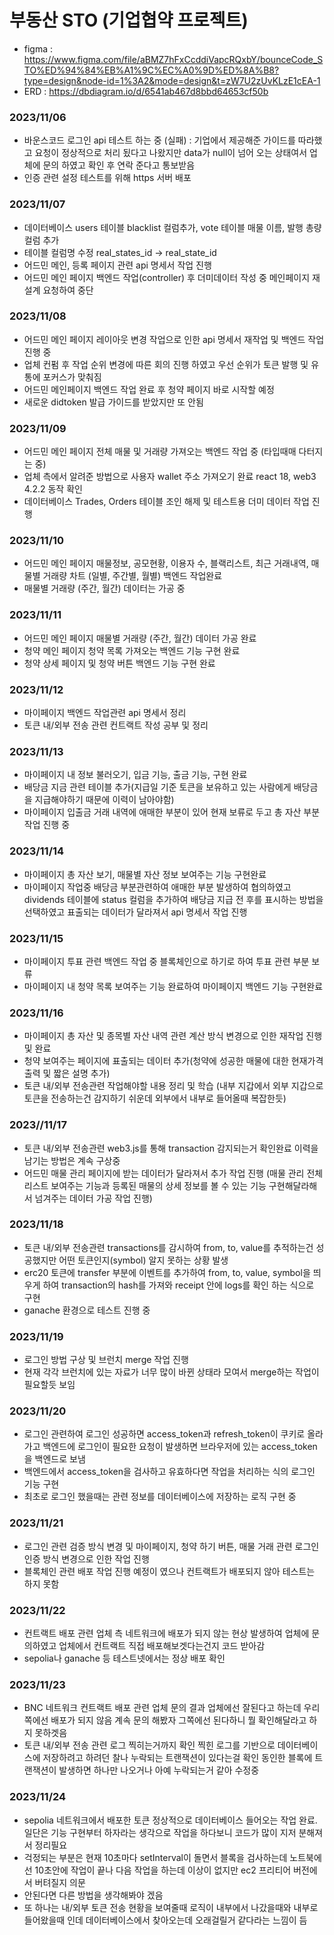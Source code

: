 # 부동산 STO (기업협약 프로젝트)

- figma : https://www.figma.com/file/aBMZ7hFxCcddiVapcRQxbY/bounceCode_STO%ED%94%84%EB%A1%9C%EC%A0%9D%ED%8A%B8?type=design&node-id=1%3A2&mode=design&t=zW7U2zUvKLzE1cEA-1
- ERD : https://dbdiagram.io/d/6541ab467d8bbd64653cf50b

### 2023/11/06

- 바운스코드 로그인 api 테스트 하는 중 (실패) : 기업에서 제공해준 가이드를 따라했고 요청이 정상적으로 처리 됬다고 나왔지만 data가 null이 넘어 오는 상태여서 업체에 문의 하였고 확인 후 연락 준다고 통보받음
- 인증 관련 설정 테스트를 위해 https 서버 배포

### 2023/11/07

- 데이터베이스 users 테이블 blacklist 컬럼추가, vote 테이블 매물 이름, 발행 총량 컬럼 추가
- 테이블 컬럼명 수정 real_states_id -> real_state_id
- 어드민 메인, 등록 페이지 관련 api 명세서 작업 진행
- 어드민 메인 페이지 백엔드 작업(controller) 후 더미데이터 작성 중 메인페이지 재설계 요청하여 중단

### 2023/11/08

- 어드민 메인 페이지 레이아웃 변경 작업으로 인한 api 명세서 재작업 및 백엔드 작업 진행 중
- 업체 컨펌 후 작업 순위 변경에 따른 회의 진행 하였고 우선 순위가 토큰 발행 및 유통에 포커스가 맞춰짐
- 어드민 메인페이지 백엔드 작업 완료 후 청약 페이지 바로 시작할 예정
- 새로운 didtoken 발급 가이드를 받았지만 또 안됨

### 2023/11/09

- 어드민 메인 페이지 전체 매물 및 거래량 가져오는 백엔드 작업 중 (타입때매 다터지는 중)
- 업체 측에서 알려준 방법으로 사용자 wallet 주소 가져오기 완료 react 18, web3 4.2.2 동작 확인
- 데이터베이스 Trades, Orders 테이블 조인 해제 및 테스트용 더미 데이터 작업 진행

### 2023/11/10

- 어드민 메인 페이지 매물정보, 공모현황, 이용자 수, 블랙리스트, 최근 거래내역, 매물별 거래량 차트 (일별, 주간별, 월별) 백엔드 작업완료
- 매물별 거래량 (주간, 월간) 데이터는 가공 중

### 2023/11/11

- 어드민 메인 페이지 매물별 거래량 (주간, 월간) 데이터 가공 완료
- 청약 메인 페이지 청약 목록 가져오는 백엔드 기능 구현 완료
- 청약 상세 페이지 및 청약 버튼 백엔드 기능 구현 완료

### 2023/11/12

- 마이페이지 백엔드 작업관련 api 명세서 정리
- 토큰 내/외부 전송 관련 컨트랙트 작성 공부 및 정리

### 2023/11/13

- 마이페이지 내 정보 불러오기, 입금 기능, 출금 기능, 구현 완료
- 배당금 지금 관련 테이블 추가(지급일 기준 토큰을 보유하고 있는 사람에게 배당금을 지급해야하기 때문에 이력이 남아야함)
- 마이페이지 입출금 거래 내역에 애매한 부분이 있어 현재 보류로 두고 총 자산 부분 작업 진행 중

### 2023/11/14

- 마이페이지 총 자산 보기, 매물별 자산 정보 보여주는 기능 구현완료
- 마이페이지 작업중 배당금 부분관련하여 애매한 부분 발생하여 협의하였고 dividends 테이블에 status 컬럼을 추가하여 배당금 지급 전 후를 표시하는 방법을 선택하였고 표출되는 데이터가 달라져서 api 명세서 작업 진행

### 2023/11/15

- 마이페이지 투표 관련 백엔드 작업 중 블록체인으로 하기로 하여 투표 관련 부분 보류
- 마이페이지 내 청약 목록 보여주는 기능 완료하여 마이페이지 백엔드 기능 구현완료

### 2023/11/16

- 마이페이지 총 자산 및 종목별 자산 내역 관련 계산 방식 변경으로 인한 재작업 진행 및 완료
- 청약 보여주는 페이지에 표출되는 데이터 추가(청약에 성공한 매물에 대한 현재가격 출력 및 짧은 설명 추가)
- 토큰 내/외부 전송관련 작업해야할 내용 정리 및 학습 (내부 지갑에서 외부 지갑으로 토큰을 전송하는건 감지하기 쉬운데 외부에서 내부로 들어올때 복잡한듯)

### 2023//11/17

- 토큰 내/외부 전송관련 web3.js를 통해 transaction 감지되는거 확인완료 이력을 남기는 방법은 계속 구상중
- 어드민 매물 관리 페이지에 받는 데이터가 달라져서 추가 작업 진행 (매물 관리 전체 리스트 보여주는 기능과 등록된 매물의 상세 정보를 볼 수 있는 기능 구현해달라해서 넘겨주는 데이터 가공 작업 진행)

### 2023/11/18

- 토큰 내/외부 전송관련 transactions를 감시하여 from, to, value를 추적하는건 성공했지만 어떤 토큰인지(symbol) 알지 못하는 상황 발생
- erc20 토큰에 transfer 부분에 이벤트를 추가하여 from, to, value, symbol을 띄우게 하여 transaction의 hash를 가져와 receipt 안에 logs를 확인 하는 식으로 구현
- ganache 환경으로 테스트 진행 중

### 2023/11/19

- 로그인 방법 구상 및 브런치 merge 작업 진행
- 현재 각각 브런치에 있는 자료가 너무 많이 바뀐 상태라 모여서 merge하는 작업이 필요할듯 보임

### 2023/11/20

- 로그인 관련하여 로그인 성공하면 access_token과 refresh_token이 쿠키로 올라가고 백엔드에 로그인이 필요한 요청이 발생하면 브라우저에 있는 access_token을 백엔드로 보냄
- 백엔드에서 access_token을 검사하고 유효하다면 작업을 처리하는 식의 로그인 기능 구현
- 최초로 로그인 했을때는 관련 정보를 데이터베이스에 저장하는 로직 구현 중

### 2023/11/21

- 로그인 관련 검증 방식 변경 및 마이페이지, 청약 하기 버튼, 매물 거래 관련 로그인 인증 방식 변경으로 인한 작업 진행
- 블록체인 관련 배포 작업 진행 예정이 였으나 컨트랙트가 배포되지 않아 테스트는 하지 못함

### 2023/11/22

- 컨트랙트 배포 관련 업체 측 네트워크에 배포가 되지 않는 현상 발생하여 업체에 문의하였고 업체에서 컨트랙트 직접 배포해보겟다는건지 코드 받아감
- sepolia나 ganache 등 테스트넷에서는 정상 배포 확인

### 2023/11/23

- BNC 네트워크 컨트랙트 배포 관련 업체 문의 결과 업체에선 잘된다고 하는데 우리쪽에선 배포가 되지 않음 계속 문의 해봤자 그쪽에선 된다하니 뭘 확인해달라고 하지 못하겟음
- 토큰 내/외부 전송 관련 로그 찍히는거까지 확인 찍힌 로그를 기반으로 데이터베이스에 저장하려고 하려던 찰나 누락되는 트랜잭션이 있다는걸 확인 동인한 블록에 트랜잭션이 발생하면 하나만 나오거나 아예 누락되는거 같아 수정중

### 2023/11/24

- sepolia 네트워크에서 배포한 토큰 정상적으로 데이터베이스 들어오는 작업 완료. 일단은 기능 구현부터 하자라는 생각으로 작업을 하다보니 코드가 많이 지저 분해져서 정리필요
- 걱정되는 부분은 현재 10초마다 setInterval이 돌면서 블록을 검사하는데 노트북에선 10초안에 작업이 끝나 다음 작업을 하는데 이상이 없지만 ec2 프리티어 버전에서 버텨질지 의문
- 안된다면 다른 방법을 생각해봐야 겠음
- 또 하나는 내/외부 토큰 전송 현황을 보여줄때 로직이 내부에서 나갔을때와 내부로 들어왔을때 인데 데이터베이스에서 찾아오는데 오래걸릴거 같다라는 느낌이 듬
